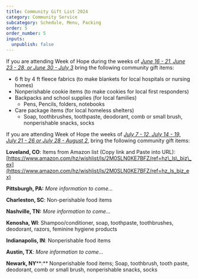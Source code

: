 ```yaml
---
title: Community Gift List 2024
category: Community Service
subcategory: Schedule, Menu, Packing
order: 5
order_number: 5
inputs:
  unpublish: false
---
```

If you are attending Week of Hope during the weeks of *<u>June 16 - 21, June 23 - 28, or June 30 - July 3</u>* bring the following community gift items:

* 6 ft by 4 ft fleece fabrics (to make blankets for local hospitals or nursing homes)
* Nonperishable cookie items (to make cookies for local first responders)
* Backpacks and school supplies (for local families)
  * Pens, Pencils, folders, notebooks
* Care package items (for local homeless shelters)
  * Soap, toothbrushes, toothpaste, deodorant, comb or small brush, nonperishable snacks, socks



If you are attending Week of Hope the weeks of <u><em>July 7 - 12, July 14 - 19, July 21 - 26 or July 28 - August 2</em></u>, bring the following community gift items:

**Loveland, CO**: Items from Amazon list (Copy link and Paste into URL): [https://www.amazon.com/hz/wishlist/ls/2M0SLN0KE7BFZ/ref=hz\_ls\_biz\_ex](https://www.amazon.com/hz/wishlist/ls/2M0SLN0KE7BFZ/ref=hz_ls_biz_ex)

**Pittsburgh, PA:**&nbsp;*More information to come...*

**Charleston, SC**: Non-perishable food items&nbsp;

**Nashville, TN:**&nbsp;*More information to come...*

**Kenosha, WI**: Shampoo/conditioner, soap, toothpaste, toothbrushes, deodorant, razors, feminine hygiene products

**Indianapolis, IN**: Nonperishable food items&nbsp;

**Austin, TX**: *More information to come...*

**Newark, NY****\:** Nonperishable food items; Soap, toothbrush, tooth paste, deodorant, comb or small brush, nonperishable snacks, socks&nbsp;&nbsp;